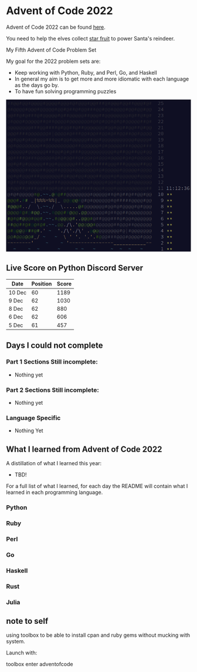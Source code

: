 # Advent of Code 2022

Advent of Code 2022 can be found [here](https://adventofcode.com/2022).

You need to help the elves collect [star fruit](https://en.wikipedia.org/wiki/Carambola) to power Santa's reindeer. 

My Fifth Advent of Code Problem Set

My goal for the 2022 problem sets are:

- Keep working with Python, Ruby, and Perl, Go, and Haskell
- In general my aim is to get more and more idiomatic with each language as the days go by.
- To have fun solving programming puzzles

![2022 stars](https://github.com/djotaku/adventofcode/blob/349a4f9a8d49214e4401fc173bf2df69d1388ba2/screenshots/2022/2022_20221210.png)


## Live Score on Python Discord Server

| Date | Position | Score |
| ---- | -------- | ----- |
|10 Dec| 60       | 1189  |   
| 9 Dec| 62       | 1030  |
| 8 Dec| 62       | 880   |
|6 Dec | 62       | 606   |
|5 Dec |    61    |  457  |

## Days I could not complete
### Part 1 Sections Still incomplete:
- Nothing yet
### Part 2 Sections Still incomplete:
- Nothing yet
### Language Specific
- Nothing Yet
## What I learned from Advent of Code 2022

A distillation of what I learned this year:
- TBD!


For a full list of what I learned, for each day the README will contain what I learned in each programming language.

### Python

### Ruby

### Perl

### Go

### Haskell

### Rust

### Julia

## note to self

using toolbox to be able to install cpan and ruby gems without mucking with system.

Launch with:

toolbox enter adventofcode

